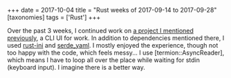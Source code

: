 +++
date = 2017-10-04
title = "Rust weeks of 2017-09-14 to 2017-09-28"
[taxonomies]
tags = ['Rust']
+++

Over the past 3 weeks, I continued work on [a project I mentioned
previously], a CLI UI for work. In addition to dependencies mentioned
there, I used [rust-ini] and [serde_yaml]. I mostly enjoyed the
experience, though not too happy with the code, which feels messy... I
use [termion::AsyncReader], which means I have to loop all over the place
while waiting for stdin (keyboard input). I imagine there is a better
way.

  [a project I mentioned previously]: http://tshepang.net/rust-week-of-2017-09-07
  [rust-ini]: https://github.com/zonyitoo/rust-ini
  [serde_yaml]: https://github.com/dtolnay/serde-yaml
  [termion::AsynReader]: https://docs.rs/termion/1.5.1/termion/struct.AsyncReader.html
